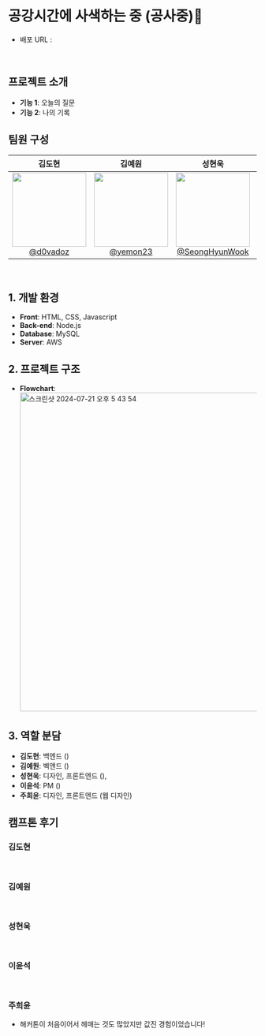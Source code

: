 # 공강시간에 사색하는 중 (공사중)🚧

- 배포 URL : 

  <br>

## 프로젝트 소개

- **기능 1**: 오늘의 질문
- **기능 2**: 나의 기록
  <br>

## 팀원 구성

<div align="center">

|                                                                 **김도현**                                                                  |                                                                 **김예원**                                                                  |                                                               **성현욱**                                                                |                                                                **이윤석**                                                                 |                                                                **주희윤**                                                                |
| :-----------------------------------------------------------------------------------------------------------------------------------------: | :-----------------------------------------------------------------------------------------------------------------------------------------: | :-------------------------------------------------------------------------------------------------------------------------------------: | :---------------------------------------------------------------------------------------------------------------------------------------: | :--------------------------------------------------------------------------------------------------------------------------------------: |
| [<img src="https://avatars.githubusercontent.com/u/174128289?v=4" height=150 width=150> <br/> @d0vadoz](https://github.com/d0vadoz) | [<img src="https://avatars.githubusercontent.com/u/174130010?v=4" height=150 width=150> <br/> @yemon23](https://github.com/yewon23) | [<img src="https://avatars.githubusercontent.com/u/81460480?v=4" height=150 width=150> <br/> @SeongHyunWook](https://github.com/SeongHyunWook) | [<img src="https://avatars.githubusercontent.com/u/164312366?v=4" height=150 width=150> <br/> @yslmoment](https://github.com/yslmoment) | [<img src="https://avatars.githubusercontent.com/u/139067399?v=4" height=150 width=150> <br/> @gmldbs3104](https://github.com/gmldbs3104) |

</div>

<br>

## 1. 개발 환경

- **Front**: HTML, CSS, Javascript
- **Back-end**: Node.js
- **Database**: MySQL
- **Server**: AWS
  <br>

## 2. 프로젝트 구조

- **Flowchart**:
  <img width="647" alt="스크린샷 2024-07-21 오후 5 43 54" src="https://github.com/user-attachments/assets/07cad316-64b1-4c4d-9281-4ae08139c839">
  <br>

## 3. 역할 분담

- **김도현**: 백엔드 ()
- **김예원**: 벡앤드 () 
- **성현욱**: 디자인, 프론트엔드 (),
- **이윤석**: PM ()
- **주희윤**: 디자인, 프론트엔드 (웹 디자인)

## 캠프톤 후기

### 김도현


<br>

### 김예원

<br>

### 성현욱


<br>

### 이윤석


<br>

### 주희윤
- 해커톤이 처음이어서 헤매는 것도 많았지만 값진 경험이었습니다! 

